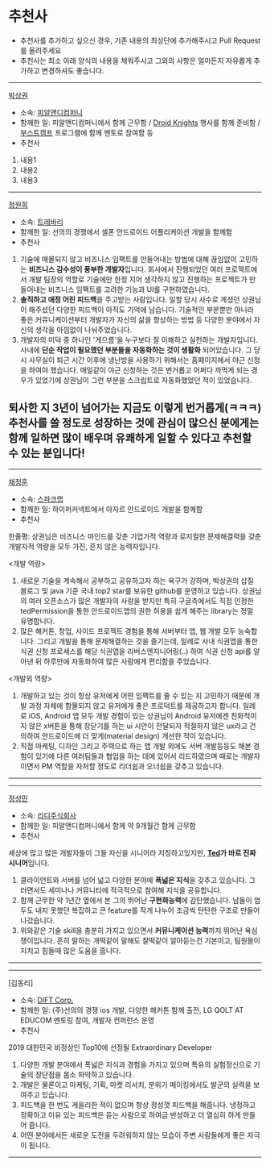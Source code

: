 # 추천사
- 추천사를 추가하고 싶으신 경우, 기존 내용의 최상단에 추가해주시고 Pull Request를 올려주세요
- 추천사는 최소 아래 양식의 내용을 채워주시고 그외의 사항은 얼마든지 자유롭게 추가하고 변경하셔도 좋습니다.

---
[박상권](https://github.com/parkSangGwon)
- 소속: [피알앤디컴퍼니](https://prnd.co.kr/)
- 함께한 일: 피알앤디컴퍼니에서 함께 근무함 / [Droid Knights](https://github.com/ParkSangGwon/Introduce/blob/master/ko/Organizer.md#9-droidknights-2019) 행사를 함께 준비함 / [부스트캠프](https://github.com/ParkSangGwon/Introduce/blob/master/ko/Organizer.md#9-droidknights-2019) 프로그램에 함께 멘토로 참여함 등
- 추천사
1. 내용1
2. 내용2
3. 내용3
---

[정원희](https://brunch.co.kr/@hee072794)

- 소속: [트레바리](http://trevari.co.kr)
- 함께한 일: 선의의 경쟁에서 셀폰 안드로이드 어플리케이션 개발을 함께함
- 추천사

1. 기술에 매몰되지 않고 비즈니스 임팩트를 만들어내는 방법에 대해 끊임없이 고민하는 **비즈니스 감수성이 풍부한 개발자**입니다. 회사에서 진행되었던 여러 프로젝트에서 개발 팀장의 역할로 기술에만 한정 지어 생각하지 않고 진행하는 프로젝트가 만들어내는 비즈니스 임팩트를 고려한 기능과 UI를 구현하였습니다.
2. **솔직하고 애정 어린 피드백**을 주고받는 사람입니다. 일할 당시 사수로 계셨던 상권님이 해주셨던 다양한 피드백이 아직도 기억에 남습니다. 기술적인 부분뿐만 아니라 좋은 커뮤니케이션부터 개발자가 자신의 삶을 향상하는 방법 등 다양한 분야에서 자신의 생각을 아낌없이 나눠주었습니다.
3. 개발자의 미덕 중 하나인 '게으름'을 누구보다 잘 이해하고 실천하는 개발자입니다. 사내에 **단순 작업이 필요했던 부분들을 자동화하는 것이 생활화** 되어있습니다. 그 당시 사무실이 퇴근 시간 이후에 냉난방을 사용하기 위해서는 홈페이지에서 야근 신청을 하여야 했습니다. 매일같이 야근 신청하는 것은 번거롭고 어쩌다 까먹게 되는 경우가 있었기에 상권님이 그런 부분을 스크립트로 자동화했었던 적이 있었습니다.

## 퇴사한 지 3년이 넘어가는 지금도 이렇게 번거롭게(ㅋㅋㅋ) 추천사를 쓸 정도로 성장하는 것에 관심이 많으신 분에게는 함께 일하면 많이 배우며 유쾌하게 일할 수 있다고 추천할 수 있는 분입니다!

---

[채정훈](https://www.linkedin.com/in/%EC%A0%95%ED%9B%88-%EC%B1%84-2221ba135/)
- 소속: [스파크랩](http://www.sparklabs.co.kr)
- 함께한 일: 하이퍼커넥트에서 아자르 안드로이드 개발을 함께함
- 추천사

한줄평: 상권님은 비즈니스 마인드를 갖춘 기업가적 역량과 로지컬한 문제해결력을 갖춘 개발자적 역량을 모두 가진, 흔치 않은 능력자입니다.

<개발 역량>
1. 새로운 기술을 계속해서 공부하고 공유하고자 하는 욕구가 강하며, 박상권의 삽질 블로그 및 java 기준 국내 top2 star를 보유한 github를 운영하고 있습니다. 상권님의 여러 오픈소스가 많은 개발자의 사랑을 받지만 특히 구글측에서도 직접 인정한 tedPermission을 통한 안드로이드앱의 권한 허용을 쉽게 해주는 library는 정말 유명합니다.
2. 많은 해커톤, 창업, 사이드 프로젝트 경험을 통해 서버부터 앱, 웹 개발 모두 능숙합니다. 그리고 개발을 통해 문제해결하는 것을 즐기는데, 일례로 사내 식권앱을 통한 식권 신청 프로세스를 해당 식권앱을 리버스엔지니어링(..) 하여 식권 신청 api를 알아낸 뒤 하루만에 자동화하여 많은 사람에게 편리함을 주었습니다.

<개발외 역량>
1. 개발하고 있는 것이 항상 유저에게 어떤 임팩트를 줄 수 있는 지 고민하기 때문에 개발 과정 자체에 함몰되지 않고 유저에게 좋은 프로덕트를 제공하고자 합니다. 일례로 iOS, Android 앱 모두 개발 경험이 있는 상권님이 Android 유저에겐 친화적이지 않은 x버튼을 통해 창닫기를 하는 ui 시안이 전달되자 적절하지 않은 ux라고 건의하여 안드로이드에 더 맞게(material design) 개선한 적이 있습니다.
2. 직접 마케팅, 디자인 그리고 주력으로 하는 앱 개발 외에도 서버 개발등등도 해본 경험이 있기에 다른 여러팀들과 협업을 하는 데에 있어서 리드하였으며 때로는 개발자이면서 PM 역할을 자처할 정도로 리더쉽과 오너쉽을 갖추고 있습니다.
---

---
[정성민](https://github.com/JSpiner)
- 소속: [리디주식회사](https://ridicorp.com/)
- 함께한 일: 피알앤디컴퍼니에서 함께 약 9개월간 함께 근무함
- 추천사

세상에 많고 많은 개발자들이 그들 자신을 시니어라 지칭하고있지만, **[Ted](https://github.com/parkSangGwon)가 바로 진짜 시니어**입니다.

1. 클라이언트와 서버를 넘어 넓고 다양한 분야에 **폭넓은 지식**을 갖추고 있습니다. 그러면서도 세미나나 커뮤니티에 적극적으로 참여해 지식을 공유합니다.
2. 함께 근무한 약 1년간 옆에서 본 그의 뛰어난 **구현화능력**에 감탄했습니다. 남들이 엄두도 내지 못했던 복잡하고 큰 feature를 작게 나누어 조금씩 탄탄한 구조로 만들어나갔습니다.
3. 위와같은 기술 skill을 충분히 가지고 있으면서 **커뮤니케이션 능력**까지 뛰어난 욕심쟁이입니다. 흔히 말하는 개떡같이 말해도 찰떡같이 알아듣는건 기본이고, 팀원들이 지치고 힘들때 많은 도움을 줍니다.

---

---
[김동리]
- 소속: [DIFT Corp.](http://diftcorp.com)
- 함께한 일: (주)선의의 경쟁 ios 개발, 다양한 해커톤 함께 출전, LG QOLT AT EDUCOM 멘토링 참여, 개발자 컨퍼런스 운영
- 추천사

2019 대한민국 비정상인 Top10에 선정될 Extraordinary Developer

1. 다양한 개발 분야에서 폭넓은 지식과 경험을 가지고 있으며 특유의 실험정신으로 기술의 장단점을 몸소 파악하고 있습니다.
2. 개발은 물론이고 마케팅, 기획, 마켓 리서치, 분위기 메이킹에서도 발군의 실력을 보여주고 있습니다.
3. 피드백을 한 번도 게을리한 적이 없으며 항상 정성껏 피드백을 해줍니다. 냉정하고 정확하고 이유 있는 피드백은 듣는 사람으로 하여금 반성하고 더 열심히 하게 만들어 줍니다.
4. 어떤 분야에서든 새로운 도전을 두려워하지 않는 모습이 주변 사람들에게 좋은 자극이 됩니다.

---
